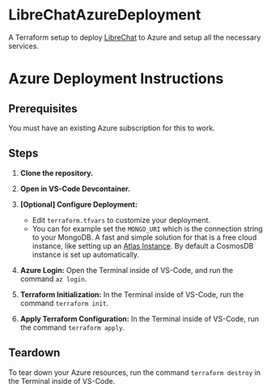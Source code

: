 # LibreChatAzureDeployment
A Terraform setup to deploy [LibreChat](https://github.com/danny-avila/LibreChat) to Azure and setup all the necessary services.

# Azure Deployment Instructions

## Prerequisites

You must have an existing Azure subscription for this to work.

## Steps

1. **Clone the repository.**
   
2. **Open in VS-Code Devcontainer.**

3. **[Optional] Configure Deployment:**
    * Edit `terraform.tfvars` to customize your deployment. 
    * You can for example set the `MONGO_URI` which is the connection string to your MongoDB. A fast and simple solution for that is a free cloud instance, like setting up an [Atlas Instance](https://github.com/danny-avila/LibreChat/blob/main/docs/install/mongodb.md). By default a CosmosDB instance is set up automatically.

4. **Azure Login:** Open the Terminal inside of VS-Code, and run the command `az login`.

5. **Terraform Initialization:** In the Terminal inside of VS-Code, run the command `terraform init`.

6. **Apply Terraform Configuration:** In the Terminal inside of VS-Code, run the command `terraform apply`.

## Teardown

To tear down your Azure resources, run the command `terraform destroy` in the Terminal inside of VS-Code.

